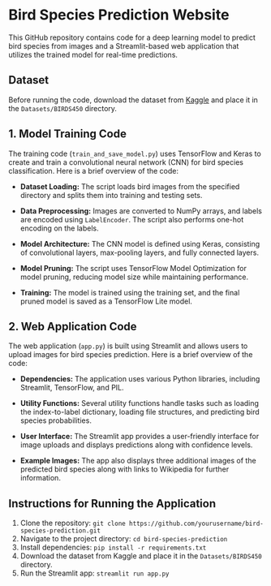 # Bird Species Prediction Website

This GitHub repository contains code for a deep learning model to predict bird species from images and a Streamlit-based web application that utilizes the trained model for real-time predictions.

## Dataset

Before running the code, download the dataset from [Kaggle](https://www.kaggle.com/datasets/gpiosenka/100-bird-species) and place it in the `Datasets/BIRDS450` directory.

## 1. Model Training Code

The training code (`train_and_save_model.py`) uses TensorFlow and Keras to create and train a convolutional neural network (CNN) for bird species classification. Here is a brief overview of the code:

- **Dataset Loading:** The script loads bird images from the specified directory and splits them into training and testing sets.

- **Data Preprocessing:** Images are converted to NumPy arrays, and labels are encoded using `LabelEncoder`. The script also performs one-hot encoding on the labels.

- **Model Architecture:** The CNN model is defined using Keras, consisting of convolutional layers, max-pooling layers, and fully connected layers.

- **Model Pruning:** The script uses TensorFlow Model Optimization for model pruning, reducing model size while maintaining performance.

- **Training:** The model is trained using the training set, and the final pruned model is saved as a TensorFlow Lite model.

## 2. Web Application Code

The web application (`app.py`) is built using Streamlit and allows users to upload images for bird species prediction. Here is a brief overview of the code:

- **Dependencies:** The application uses various Python libraries, including Streamlit, TensorFlow, and PIL.

- **Utility Functions:** Several utility functions handle tasks such as loading the index-to-label dictionary, loading file structures, and predicting bird species probabilities.

- **User Interface:** The Streamlit app provides a user-friendly interface for image uploads and displays predictions along with confidence levels.

- **Example Images:** The app also displays three additional images of the predicted bird species along with links to Wikipedia for further information.

## Instructions for Running the Application

1. Clone the repository: `git clone https://github.com/yourusername/bird-species-prediction.git`
2. Navigate to the project directory: `cd bird-species-prediction`
3. Install dependencies: `pip install -r requirements.txt`
4. Download the dataset from Kaggle and place it in the `Datasets/BIRDS450` directory.
5. Run the Streamlit app: `streamlit run app.py`